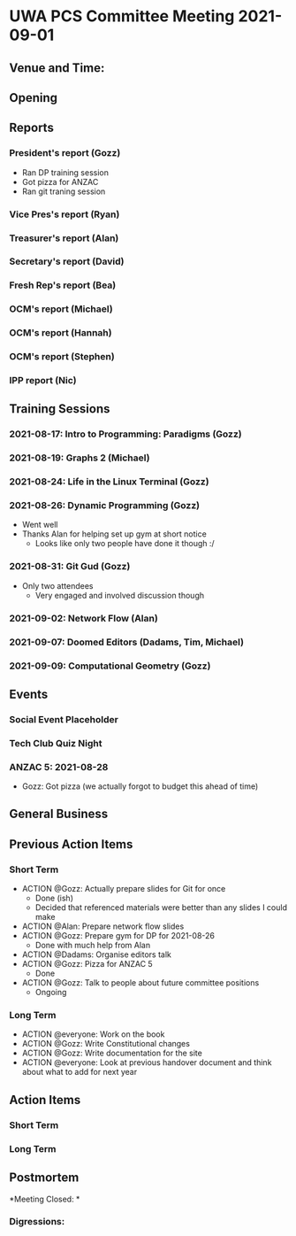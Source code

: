 # UWA PCS Committee Meeting 2021-09-01

## Venue and Time:
## Opening
## Reports
### President's report (Gozz)

- Ran DP training session
- Got pizza for ANZAC
- Ran git traning session

### Vice Pres's report (Ryan)
### Treasurer's report (Alan)
### Secretary's report (David)
### Fresh Rep's report (Bea)
### OCM's report (Michael)
### OCM's report (Hannah)
### OCM's report (Stephen)
### IPP report (Nic)
## Training Sessions
### 2021-08-17: Intro to Programming: Paradigms (Gozz)
### 2021-08-19: Graphs 2 (Michael)
### 2021-08-24: Life in the Linux Terminal (Gozz)
### 2021-08-26: Dynamic Programming (Gozz)

- Went well
- Thanks Alan for helping set up gym at short notice
  - Looks like only two people have done it though :/

### 2021-08-31: Git Gud (Gozz)

- Only two attendees
  - Very engaged and involved discussion though

### 2021-09-02: Network Flow (Alan) 
### 2021-09-07: Doomed Editors (Dadams, Tim, Michael)
### 2021-09-09: Computational Geometry (Gozz)
## Events
### Social Event Placeholder
### Tech Club Quiz Night
### ANZAC 5: 2021-08-28

- Gozz: Got pizza (we actually forgot to budget this ahead of time)

## General Business
## Previous Action Items

### Short Term

- ACTION @Gozz: Actually prepare slides for Git for once
  - Done (ish)
  - Decided that referenced materials were better than any slides I could make
- ACTION @Alan: Prepare network flow slides
- ACTION @Gozz: Prepare gym for DP for 2021-08-26
  - Done with much help from Alan
- ACTION @Dadams: Organise editors talk
- ACTION @Gozz: Pizza for ANZAC 5
  - Done
- ACTION @Gozz: Talk to people about future committee positions
  - Ongoing
  
### Long Term

- ACTION @everyone: Work on the book
- ACTION @Gozz: Write Constitutional changes
- ACTION @Gozz: Write documentation for the site
- ACTION @everyone: Look at previous handover document and think about what to add for next year

## Action Items

### Short Term

### Long Term

## Postmortem

*Meeting Closed: * 

###  Digressions: 
